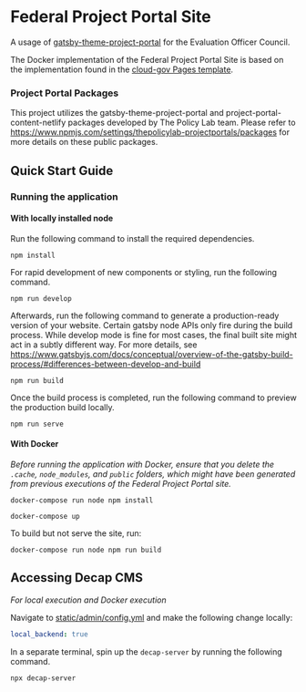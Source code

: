 # Federal Project Portal Site

A usage of [gatsby-theme-project-portal](https://github.com/thepolicylab-projectportals/project-portal-theme) for the Evaluation Officer Council. 

The Docker implementation of the Federal Project Portal Site is based on the implementation found in the [cloud-gov Pages template](https://github.com/cloud-gov/pages-uswds-gatsby).


### Project Portal Packages
This project utilizes the gatsby-theme-project-portal and project-portal-content-netlify packages developed by The Policy Lab team. 
Please refer to https://www.npmjs.com/settings/thepolicylab-projectportals/packages for more details on these public packages. 

## Quick Start Guide


### Running the application

#### With locally installed node
Run the following command to install the required dependencies.
```shell
npm install
```
For rapid development of new components or styling, run the following command.
```shell
npm run develop
```

Afterwards, run the following command to generate a production-ready version of your website. Certain gatsby node APIs only fire during the build process. While develop mode is fine for most cases, the final built site might act in a subtly different way. For more details, see https://www.gatsbyjs.com/docs/conceptual/overview-of-the-gatsby-build-process/#differences-between-develop-and-build
```shell
npm run build
```
Once the build process is completed, run the following command to preview the production build locally.
```shell
npm run serve
```


#### With Docker
_Before running the application with Docker, ensure that you delete the `.cache`, `node_modules`, and `public` folders, which might have been generated from previous executions of the Federal Project Portal site._

```shell
docker-compose run node npm install
```
```shell
docker-compose up
```
To build but not serve the site, run:
```
docker-compose run node npm run build
```

## Accessing Decap CMS 

_For local execution and Docker execution_

Navigate to [static/admin/config.yml](./static/admin/config.yml) and make the following change locally:

```yaml
local_backend: true
```

In a separate terminal, spin up the `decap-server` by running the following command.

```shell
npx decap-server
```
